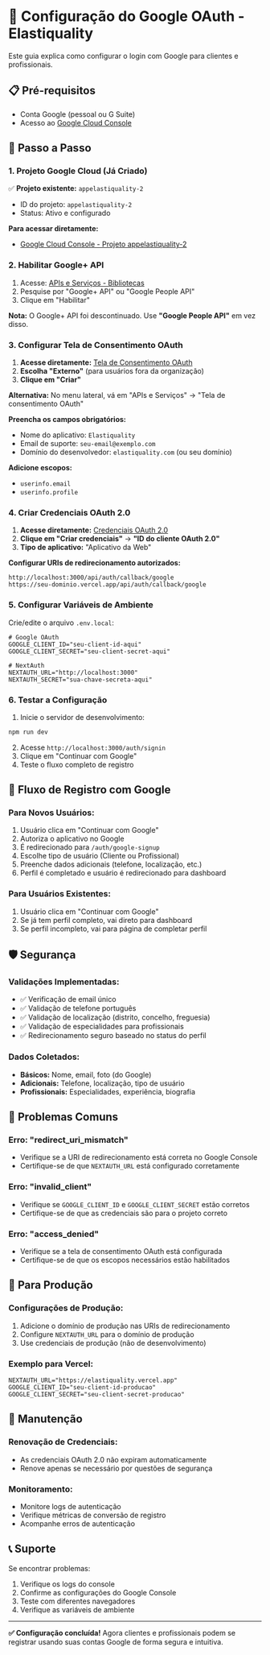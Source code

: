 # 🔐 Configuração do Google OAuth - Elastiquality

Este guia explica como configurar o login com Google para clientes e profissionais.

## 📋 **Pré-requisitos**

- Conta Google (pessoal ou G Suite)
- Acesso ao [Google Cloud Console](https://console.cloud.google.com/)

## 🚀 **Passo a Passo**

### 1. **Projeto Google Cloud (Já Criado)**

✅ **Projeto existente:** `appelastiquality-2`
- ID do projeto: `appelastiquality-2`
- Status: Ativo e configurado

**Para acessar diretamente:**
- [Google Cloud Console - Projeto appelastiquality-2](https://console.cloud.google.com/home/dashboard?project=appelastiquality-2)

### 2. **Habilitar Google+ API**

1. Acesse: [APIs e Serviços - Bibliotecas](https://console.cloud.google.com/apis/library?project=appelastiquality-2)
2. Pesquise por "Google+ API" ou "Google People API"
3. Clique em "Habilitar"

**Nota:** O Google+ API foi descontinuado. Use **"Google People API"** em vez disso.

### 3. **Configurar Tela de Consentimento OAuth**

1. **Acesse diretamente:** [Tela de Consentimento OAuth](https://console.cloud.google.com/apis/credentials/consent?project=appelastiquality-2)
2. **Escolha "Externo"** (para usuários fora da organização)
3. **Clique em "Criar"**

**Alternativa:** No menu lateral, vá em "APIs e Serviços" → "Tela de consentimento OAuth"

**Preencha os campos obrigatórios:**
- Nome do aplicativo: `Elastiquality`
- Email de suporte: `seu-email@exemplo.com`
- Domínio do desenvolvedor: `elastiquality.com` (ou seu domínio)

**Adicione escopos:**
- `userinfo.email`
- `userinfo.profile`

### 4. **Criar Credenciais OAuth 2.0**

1. **Acesse diretamente:** [Credenciais OAuth 2.0](https://console.cloud.google.com/apis/credentials?project=appelastiquality-2)
2. **Clique em "Criar credenciais"** → **"ID do cliente OAuth 2.0"**
3. **Tipo de aplicativo:** "Aplicativo da Web"

**Configurar URIs de redirecionamento autorizados:**
```
http://localhost:3000/api/auth/callback/google
https://seu-dominio.vercel.app/api/auth/callback/google
```

### 5. **Configurar Variáveis de Ambiente**

Crie/edite o arquivo `.env.local`:

```env
# Google OAuth
GOOGLE_CLIENT_ID="seu-client-id-aqui"
GOOGLE_CLIENT_SECRET="seu-client-secret-aqui"

# NextAuth
NEXTAUTH_URL="http://localhost:3000"
NEXTAUTH_SECRET="sua-chave-secreta-aqui"
```

### 6. **Testar a Configuração**

1. Inicie o servidor de desenvolvimento:
```bash
npm run dev
```

2. Acesse `http://localhost:3000/auth/signin`
3. Clique em "Continuar com Google"
4. Teste o fluxo completo de registro

## 🔄 **Fluxo de Registro com Google**

### **Para Novos Usuários:**
1. Usuário clica em "Continuar com Google"
2. Autoriza o aplicativo no Google
3. É redirecionado para `/auth/google-signup`
4. Escolhe tipo de usuário (Cliente ou Profissional)
5. Preenche dados adicionais (telefone, localização, etc.)
6. Perfil é completado e usuário é redirecionado para dashboard

### **Para Usuários Existentes:**
1. Usuário clica em "Continuar com Google"
2. Se já tem perfil completo, vai direto para dashboard
3. Se perfil incompleto, vai para página de completar perfil

## 🛡️ **Segurança**

### **Validações Implementadas:**
- ✅ Verificação de email único
- ✅ Validação de telefone português
- ✅ Validação de localização (distrito, concelho, freguesia)
- ✅ Validação de especialidades para profissionais
- ✅ Redirecionamento seguro baseado no status do perfil

### **Dados Coletados:**
- **Básicos:** Nome, email, foto (do Google)
- **Adicionais:** Telefone, localização, tipo de usuário
- **Profissionais:** Especialidades, experiência, biografia

## 🚨 **Problemas Comuns**

### **Erro: "redirect_uri_mismatch"**
- Verifique se a URI de redirecionamento está correta no Google Console
- Certifique-se de que `NEXTAUTH_URL` está configurado corretamente

### **Erro: "invalid_client"**
- Verifique se `GOOGLE_CLIENT_ID` e `GOOGLE_CLIENT_SECRET` estão corretos
- Certifique-se de que as credenciais são para o projeto correto

### **Erro: "access_denied"**
- Verifique se a tela de consentimento OAuth está configurada
- Certifique-se de que os escopos necessários estão habilitados

## 📱 **Para Produção**

### **Configurações de Produção:**
1. Adicione o domínio de produção nas URIs de redirecionamento
2. Configure `NEXTAUTH_URL` para o domínio de produção
3. Use credenciais de produção (não de desenvolvimento)

### **Exemplo para Vercel:**
```env
NEXTAUTH_URL="https://elastiquality.vercel.app"
GOOGLE_CLIENT_ID="seu-client-id-producao"
GOOGLE_CLIENT_SECRET="seu-client-secret-producao"
```

## 🔧 **Manutenção**

### **Renovação de Credenciais:**
- As credenciais OAuth 2.0 não expiram automaticamente
- Renove apenas se necessário por questões de segurança

### **Monitoramento:**
- Monitore logs de autenticação
- Verifique métricas de conversão de registro
- Acompanhe erros de autenticação

## 📞 **Suporte**

Se encontrar problemas:
1. Verifique os logs do console
2. Confirme as configurações do Google Console
3. Teste com diferentes navegadores
4. Verifique as variáveis de ambiente

---

**✅ Configuração concluída!** Agora clientes e profissionais podem se registrar usando suas contas Google de forma segura e intuitiva.
